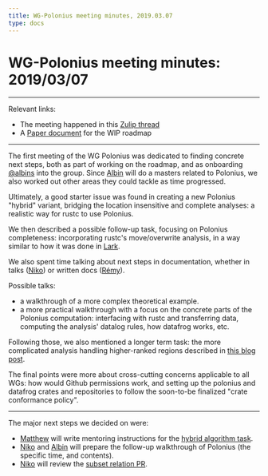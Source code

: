 ```yaml
---
title: WG-Polonius meeting minutes, 2019.03.07
type: docs
---
```

# WG-Polonius meeting minutes: 2019/03/07
---

Relevant links:

- The meeting happened in this [Zulip thread](https://rust-lang.zulipchat.com/#narrow/stream/186049-t-compiler.2Fwg-polonius/topic/meeting.202019.2E03.2E07)
- A [Paper document](https://paper.dropbox.com/doc/Polonius-Roadmap--AY6C806s~AZK~e7wagmys2_wAg-hk3a9ynduUN2gk1A0NNTF) for the WIP roadmap

---

The first meeting of the WG Polonius was dedicated to finding concrete next steps, both as part of working on the roadmap, and as onboarding [@albins][Albin] into the group. Since [Albin] will do a masters related to Polonius, we also worked out other areas they could tackle as time progressed.

Ultimately, a good starter issue was found in creating a new Polonius "hybrid" variant, bridging the location insensitive and complete analyses: a realistic way for rustc to use Polonius.

We then described a possible follow-up task, focusing on Polonius completeness: incorporating rustc's move/overwrite analysis, in a way similar to how it was done in [Lark].

We also spent time talking about next steps in documentation, whether in talks ([Niko]) or written docs ([Rémy]).

Possible talks:

- a walkthrough of a more complex theoretical example.
- a more practical walkthrough with a focus on the concrete parts of the Polonius computation: interfacing with rustc and transferring data, computing the analysis' datalog rules, how datafrog works, etc.

Following those, we also mentioned a longer term task: the more complicated analysis handling higher-ranked regions described in [this blog post](http://smallcultfollowing.com/babysteps/blog/2019/01/21/hereditary-harrop-region-constraints/).

The final points were more about cross-cutting concerns applicable to all WGs: how would Github permissions work, and setting up the polonius and datafrog crates and repositories to follow the soon-to-be finalized "crate conformance policy".

----
The major next steps we decided on were:

- [Matthew] will write mentoring instructions for the [hybrid algorithm task](https://github.com/rust-lang/polonius/issues/100).
- [Niko] and [Albin] will prepare the follow-up walkthrough of Polonius (the specific time, and contents). 
- [Niko] will review the [subset relation PR](https://github.com/rust-lang/polonius/pull/99).

[Albin]: https://github.com/albins
[Niko]: https://github.com/nikomatsakis
[Matthew]: https://github.com/matthewjasper
[Rémy]: https://github.com/lqd
[Lark]: https://github.com/lark-exploration/lark/blob/master/components/lark-type-check/src/full_inference/analysis/initialization.rs
